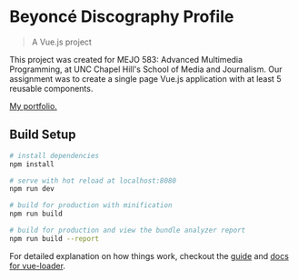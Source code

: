 # Beyoncé Discography Profile

> A Vue.js project

This project was created for MEJO 583: Advanced Multimedia Programming, at UNC Chapel Hill's School of Media and Journalism. Our assignment was to create a single page Vue.js application with at least 5 reusable components.

[My portfolio.](http://almawashington.com)

## Build Setup

``` bash
# install dependencies
npm install

# serve with hot reload at localhost:8080
npm run dev

# build for production with minification
npm run build

# build for production and view the bundle analyzer report
npm run build --report
```

For detailed explanation on how things work, checkout the [guide](http://vuejs-templates.github.io/webpack/) and [docs for vue-loader](http://vuejs.github.io/vue-loader).

